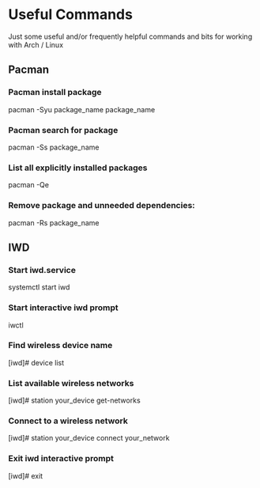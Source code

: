 # Useful Commands
Just some useful and/or frequently helpful commands and bits for working with Arch / Linux

## Pacman
### Pacman install package
pacman -Syu package_name package_name

### Pacman search for package
pacman -Ss package_name

### List all explicitly installed packages
pacman -Qe

### Remove package and unneeded dependencies:
pacman -Rs package_name


## IWD
### Start iwd.service
systemctl start iwd

### Start interactive iwd prompt
iwctl

### Find wireless device name
[iwd]# device list

### List available wireless networks
[iwd]# station your_device get-networks

### Connect to a wireless network
[iwd]# station your_device connect your_network

### Exit iwd interactive prompt
[iwd]# exit
